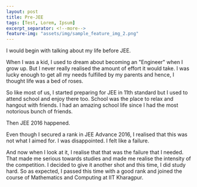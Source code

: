 ```yaml
---
layout: post
title: Pre-JEE
tags: [Test, Lorem, Ipsum]
excerpt_separator: <!--more-->
feature-img: "assets/img/sample_feature_img_2.png"
---
```


I would begin with talking about my life before JEE.

When I was a kid, I used to dream about becoming an "Engineer" when I grow up. But I never really realised the amount of effort it would take. I was lucky enough to get all my needs fulfilled by my parents and hence, I thought life was a bed of roses. 

 So like most of us, I started preparing for JEE in 11th standard but I used to attend school and enjoy there too. School was the place to relax and hangout with friends. I had an amazing school life since I had the most notorious bunch of friends.

Then JEE 2016 happened.

Even though I secured a rank in JEE Advance 2016, I realised that this was not what I aimed for. I was disappointed. I felt like a failure.

And now when I look at it, I realise that that was the failure that I needed. That made me serious towards studies and made me realise the intensity of the competition. I decided to give it another shot and this time, I did study hard. So as expected, I passed this time with a good rank and joined the course of Mathematics and Computing at IIT Kharagpur.
